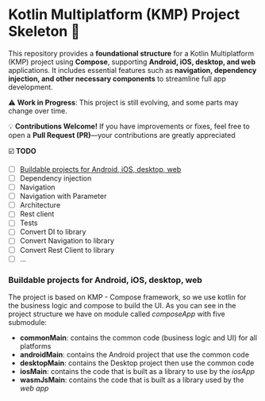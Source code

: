 # Kotlin Multiplatform (KMP) Project Skeleton 🚀

This repository provides a **foundational structure** for a Kotlin Multiplatform (KMP) project using **Compose**, supporting **Android, iOS, desktop, and web** applications. It includes essential features such as **navigation, dependency injection, and other necessary components** to streamline full app development.

⚠️ **Work in Progress**: This project is still evolving, and some parts may change over time.

💡 **Contributions Welcome!** If you have improvements or fixes, feel free to open a **Pull Request (PR)**—your contributions are greatly appreciated

☑️ **TODO**
- [ ] [Buildable projects for Android, iOS, desktop, web](#buildable-projects-for-android-ios-desktop-web)
- [ ] Dependency injection
- [ ] Navigation
- [ ] Navigation with Parameter
- [ ] Architecture
- [ ] Rest client
- [ ] Tests
- [ ] Convert DI to library
- [ ] Convert Navigation to library
- [ ] Convert Rest Client to library
- [ ] ...

### Buildable projects for Android, iOS, desktop, web
The project is based on KMP - Compose framework, so we use kotlin for the business logic and compose to build the UI.
As you can see in the project structure we have on module called _composeApp_ with five submodule:
- **commonMain**: contains the common code (business logic and UI) for all platforms
- **androidMain**: contains the Android project that use the common code
- **desktopMain**: contains the Desktop project then use the common code
- **iosMain**: contains the code that is built as a library to use by the _iosApp_
- **wasmJsMain**: contains the code that is built as a library used by the _web app_